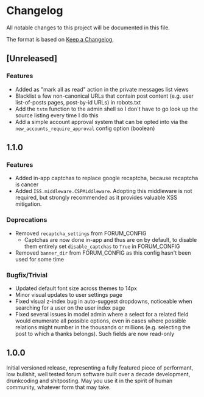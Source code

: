 # Changelog

All notable changes to this project will be documented in this file.

The format is based on [Keep a Changelog](https://keepachangelog.com/en/1.1.0/),

## [Unreleased]

### Features
- Added as "mark all as read" action in the private messages list views
- Blacklist a few non-canonical URLs that contain post content (e.g. user list-of-posts pages, post-by-id URLs) in robots.txt
- Add the `tstm` function to the admin shell so I don't have to go look up the source listing every time I do this
- Add a simple account approval system that can be opted into via the `new_accounts_require_approval` config option (boolean)

## 1.1.0

### Features
- Added in-app captchas to replace google recaptcha, because recaptcha is cancer
- Added `ISS.middleware.CSPMiddleware`. Adopting this middleware is not required, but strongly recommended as it provides valuable XSS mitigation.

### Deprecations
- Removed `recaptcha_settings` from FORUM_CONFIG
  - Captchas are now done in-app and thus are on by default, to disable them entirely set `disable_captchas` to `True` in FORUM_CONFIG
- Removed `banner_dir` from FORUM_CONFIG as this config hasn't been used for some time

### Bugfix/Trivial
- Updated default font size across themes to 14px
- Minor visual updates to user settings page
- Fixed visual z-index bug in auto-suggest dropdowns, noticeable when searching for a user on the user index page
- Fixed several issues in model admin where a select for a related field would enumerate all possible options, even in cases where possible relations might number in the thousands or millions (e.g. selecting the post to which a thanks belongs). Such fields are now read-only

## 1.0.0

Initial versioned release, representing a fully featured piece of performant, low bullshit, well tested forum software built over a decade development, drunkcoding and shitposting. May you use it in the spirit of human community, whatever form that may take.
